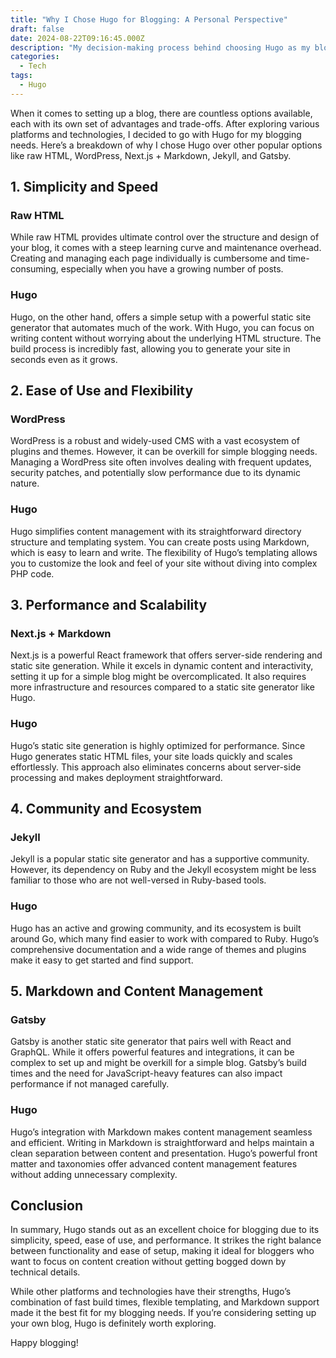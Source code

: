 ```yaml
---
title: "Why I Chose Hugo for Blogging: A Personal Perspective"
draft: false
date: 2024-08-22T09:16:45.000Z
description: "My decision-making process behind choosing Hugo as my blogging platform. I compare Hugo with other popular options such as raw HTML, WordPress, Next.js + Markdown, Jekyll, and Gatsby."
categories:
  - Tech
tags:
  - Hugo
---
```


When it comes to setting up a blog, there are countless options available, each with its own set of advantages and trade-offs. After exploring various platforms and technologies, I decided to go with Hugo for my blogging needs. Here’s a breakdown of why I chose Hugo over other popular options like raw HTML, WordPress, Next.js + Markdown, Jekyll, and Gatsby.

## 1. **Simplicity and Speed**

### Raw HTML

While raw HTML provides ultimate control over the structure and design of your blog, it comes with a steep learning curve and maintenance overhead. Creating and managing each page individually is cumbersome and time-consuming, especially when you have a growing number of posts.

### Hugo

Hugo, on the other hand, offers a simple setup with a powerful static site generator that automates much of the work. With Hugo, you can focus on writing content without worrying about the underlying HTML structure. The build process is incredibly fast, allowing you to generate your site in seconds even as it grows.

## 2. **Ease of Use and Flexibility**

### WordPress

WordPress is a robust and widely-used CMS with a vast ecosystem of plugins and themes. However, it can be overkill for simple blogging needs. Managing a WordPress site often involves dealing with frequent updates, security patches, and potentially slow performance due to its dynamic nature.

### Hugo

Hugo simplifies content management with its straightforward directory structure and templating system. You can create posts using Markdown, which is easy to learn and write. The flexibility of Hugo’s templating allows you to customize the look and feel of your site without diving into complex PHP code.

## 3. **Performance and Scalability**

### Next.js + Markdown

Next.js is a powerful React framework that offers server-side rendering and static site generation. While it excels in dynamic content and interactivity, setting it up for a simple blog might be overcomplicated. It also requires more infrastructure and resources compared to a static site generator like Hugo.

### Hugo

Hugo’s static site generation is highly optimized for performance. Since Hugo generates static HTML files, your site loads quickly and scales effortlessly. This approach also eliminates concerns about server-side processing and makes deployment straightforward.

## 4. **Community and Ecosystem**

### Jekyll

Jekyll is a popular static site generator and has a supportive community. However, its dependency on Ruby and the Jekyll ecosystem might be less familiar to those who are not well-versed in Ruby-based tools.

### Hugo

Hugo has an active and growing community, and its ecosystem is built around Go, which many find easier to work with compared to Ruby. Hugo’s comprehensive documentation and a wide range of themes and plugins make it easy to get started and find support.

## 5. **Markdown and Content Management**

### Gatsby

Gatsby is another static site generator that pairs well with React and GraphQL. While it offers powerful features and integrations, it can be complex to set up and might be overkill for a simple blog. Gatsby’s build times and the need for JavaScript-heavy features can also impact performance if not managed carefully.

### Hugo

Hugo’s integration with Markdown makes content management seamless and efficient. Writing in Markdown is straightforward and helps maintain a clean separation between content and presentation. Hugo’s powerful front matter and taxonomies offer advanced content management features without adding unnecessary complexity.

## Conclusion

In summary, Hugo stands out as an excellent choice for blogging due to its simplicity, speed, ease of use, and performance. It strikes the right balance between functionality and ease of setup, making it ideal for bloggers who want to focus on content creation without getting bogged down by technical details.

While other platforms and technologies have their strengths, Hugo’s combination of fast build times, flexible templating, and Markdown support made it the best fit for my blogging needs. If you’re considering setting up your own blog, Hugo is definitely worth exploring.

Happy blogging!
